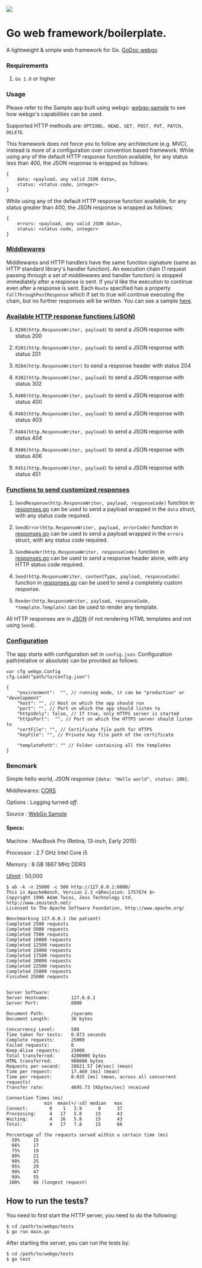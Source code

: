[![](https://goreportcard.com/badge/github.com/bnkamalesh/webgo)](https://goreportcard.com/report/github.com/bnkamalesh/webgo)

# Go web framework/boilerplate.

A lightweight & simple web framework for Go.
[GoDoc webgo](https://godoc.org/github.com/bnkamalesh/webgo)


### Requirements

1. `Go 1.8` or higher


### Usage

Please refer to the Sample app built using webgo: [webgo-sample](https://github.com/bnkamalesh/webgo-sample) to see how webgo's capabilities can be used.

Supported HTTP methods are: `OPTIONS, HEAD, GET, POST, PUT, PATCH, DELETE`.

This framework does not force you to follow any architecture (e.g. MVC), instead is more of a configuration over convention based framework. While using any of the default HTTP response function available, for any status less than 400, the JSON response is wrapped as follows:

```
{
	data: <payload, any valid JSON data>,
	status: <status code, integer>
}
```

While using any of the default HTTP response function available, for any status greater than 400, the JSON response is wrapped as follows:

```
{
	errors: <payload, any valid JSON data>,
	status: <status code, integer>
}
```

### [Middlewares](https://github.com/bnkamalesh/webgo/blob/master/middlewares.go)

Middlewares and HTTP handlers have the same function signature (same as HTTP standard library's handler function). An execution chain (1 request passing through a set of middlewares and handler function) is stopped immediately after a response is sent. If you'd like the execution to continue even after a response is sent. Each `Route` specified has a property `FallThroughPostResponse` which if set to true will continue executing the chain, but no further responses will be written. You can see a sample [here](https://github.com/bnkamalesh/webgo-sample/blob/master/routes.go).
	
### [Available HTTP response functions (JSON)](https://github.com/bnkamalesh/webgo/blob/master/responses.go)

1. `R200(http.ResponseWriter, payload)` to send a JSON response with status 200

2. `R201(http.ResponseWriter, payload)` to send a JSON response with status 201

3. `R204(http.ResponseWriter)` to send a response header with status 204

4. `R302(http.ResponseWriter, payload)` to send a JSON response with status 302

5. `R400(http.ResponseWriter, payload)` to send a JSON response with status 400

6. `R403(http.ResponseWriter, payload)` to send a JSON response with status 403

7. `R404(http.ResponseWriter, payload)` to send a JSON response with status 404

7. `R406(http.ResponseWriter, payload)` to send a JSON response with status 406

8. `R451(http.ResponseWriter, payload)` to send a JSON response with status 451


### [Functions to send customized responses](https://github.com/bnkamalesh/webgo/blob/master/responses.go)

1. `SendResponse(http.ResponseWriter, payload, responseCode)` function in [responses.go](https://github.com/bnkamalesh/webgo/blob/master/responses.go) can be used to send a payload wrapped in the `data` struct, with any status code required. 

2. `SendError(http.ResponseWriter, payload, errorCode)` function in [responses.go](https://github.com/bnkamalesh/webgo/blob/master/responses.go) can be used to send a payload wrapped in the `errors` struct, with any status code required. 

3. `SendHeader(http.ResponseWriter, responseCode)` function in [responses.go](https://github.com/bnkamalesh/webgo/blob/master/responses.go) can be used to send a response header alone, with any HTTP status code required.

4. `Send(http.ResponseWriter, contentType, payload, responseCode)` function in [responses.go](https://github.com/bnkamalesh/webgo/blob/master/responses.go) can be used to send a completely custom response.

5. `Render(http.ResponseWriter, payload, responseCode, *template.Template)` can be used to render any template.

All HTTP responses are in [JSON](https://en.wikipedia.org/wiki/JSON) (if not rendering HTML templates and not using `Send`).


### [Configuration](https://github.com/bnkamalesh/webgo-sample/blob/master/config.json)

The app starts with configuration set in `config.json`. Configuration path(relative or absolute) can be provided as follows:

```
var cfg webgo.Config
cfg.Load("path/to/config.json")
```

```
{
	"environment":  "", // running mode, it can be "production" or "development"
	"host": "", // Host on which the app should run
	"port": "", // Port on which the app should listen to
	"httpsOnly": false, // If true, only HTTPS server is started
	"httpsPort":  "", // Port on which the HTTPS server should listen to
	"certFile": "", // Certificate file path for HTTPS
	"keyFile": "", // Private key file path of the certificate

	"templatePath": "" // Folder containing all the templates
}
```

### Bencmark

Simple hello world, JSON response `{data: "Hello world", status: 200}`.

Middlewares: [CORS](https://github.com/bnkamalesh/webgo/blob/master/middlewares.go)

Options    : Logging turned *off*.

Source     : [WebGo Sample](https://github.com/bnkamalesh/webgo-sample)

#### Specs: 

Machine   : MacBook Pro (Retina, 13-inch, Early 2015)

Processor : 2.7 GHz Intel Core i5

Memory    : 8 GB 1867 MHz DDR3

[Ulimit](http://wiki.linuxquestions.org/wiki/Ulimit)    : 50,000

```
$ ab -k -n 25000 -c 500 http://127.0.0.1:8000/
This is ApacheBench, Version 2.3 <$Revision: 1757674 $>
Copyright 1996 Adam Twiss, Zeus Technology Ltd, http://www.zeustech.net/
Licensed to The Apache Software Foundation, http://www.apache.org/

Benchmarking 127.0.0.1 (be patient)
Completed 2500 requests
Completed 5000 requests
Completed 7500 requests
Completed 10000 requests
Completed 12500 requests
Completed 15000 requests
Completed 17500 requests
Completed 20000 requests
Completed 22500 requests
Completed 25000 requests
Finished 25000 requests


Server Software:        
Server Hostname:        127.0.0.1
Server Port:            8000

Document Path:          /nparams
Document Length:        36 bytes

Concurrency Level:      500
Time taken for tests:   0.873 seconds
Complete requests:      25000
Failed requests:        0
Keep-Alive requests:    25000
Total transferred:      4200000 bytes
HTML transferred:       900000 bytes
Requests per second:    28621.57 [#/sec] (mean)
Time per request:       17.469 [ms] (mean)
Time per request:       0.035 [ms] (mean, across all concurrent requests)
Transfer rate:          4695.73 [Kbytes/sec] received

Connection Times (ms)
              min  mean[+/-sd] median   max
Connect:        0    1   3.9      0      37
Processing:     4   17   5.8     15      43
Waiting:        4   16   5.8     15      43
Total:          4   17   7.8     15      66

Percentage of the requests served within a certain time (ms)
  50%     15
  66%     17
  75%     19
  80%     21
  90%     25
  95%     29
  98%     47
  99%     55
 100%     66 (longest request)
 ```

## How to run the tests?

You need to first start the HTTP server, you need to do the following:

```
$ cd /path/to/webgo/tests
$ go run main.go
```

After starting the server, you can run the tests by:

```
$ cd /path/to/webgo/tests
$ go test
```